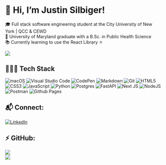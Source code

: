 # 👋 Hi, I’m Justin Silbiger!

 🎓 Full stack software engineering student at the City University of New York | QCC & CEWD<br/>
 🐢 University of Maryland graduate with a B.Sc. in Public Health Science<br/>
 📚 Currently learning to use the React Library ⚛<br/>

![](https://quotes-github-readme.vercel.app/api?type=horizontal&theme=tokyonight)

## 👨🏻‍💻 Tech Stack
![macOS](https://img.shields.io/badge/mac%20os-000000?style=for-the-badge&logo=macos&logoColor=F0F0F0)
![Visual Studio Code](https://img.shields.io/badge/Visual%20Studio%20Code-0078d7.svg?style=for-the-badge&logo=visual-studio-code&logoColor=white)
![CodePen](https://img.shields.io/badge/CodePen-white?style=for-the-badge&logo=codepen&logoColor=black)
![Markdown](https://img.shields.io/badge/markdown-%23000000.svg?style=for-the-badge&logo=markdown&logoColor=white)
![Git](https://img.shields.io/badge/git-%23F05033.svg?style=for-the-badge&logo=git&logoColor=white)
![HTML5](https://img.shields.io/badge/html5-%23E34F26.svg?style=for-the-badge&logo=html5&logoColor=white)
![CSS3](https://img.shields.io/badge/css3-%231572B6.svg?style=for-the-badge&logo=css3&logoColor=white)
![JavaScript](https://img.shields.io/badge/javascript-%23323330.svg?style=for-the-badge&logo=javascript&logoColor=%23F7DF1E)
![Python](https://img.shields.io/badge/python-3670A0?style=for-the-badge&logo=python&logoColor=ffdd54)
![Postgres](https://img.shields.io/badge/postgres-%23316192.svg?style=for-the-badge&logo=postgresql&logoColor=white)
![FastAPI](https://img.shields.io/badge/FastAPI-005571?style=for-the-badge&logo=fastapi)
![Next JS](https://img.shields.io/badge/Next-black?style=for-the-badge&logo=next.js&logoColor=white)
![NodeJS](https://img.shields.io/badge/node.js-6DA55F?style=for-the-badge&logo=node.js&logoColor=white)
![Postman](https://img.shields.io/badge/Postman-FF6C37?style=for-the-badge&logo=postman&logoColor=white)
![Github Pages](https://img.shields.io/badge/github%20pages-121013?style=for-the-badge&logo=github&logoColor=white)






## 📬 Connect:
[![LinkedIn](https://img.shields.io/badge/LinkedIn-%230077B5.svg?logo=linkedin&logoColor=white)](https://linkedin.com/in/justinzs) 

## ⚡️ GitHub:
<!--![](https://github-readme-stats.vercel.app/api?username=JustinSilbiger&theme=highcontrast&hide_border=true&include_all_commits=false&count_private=false)<br/>-->
![](https://github-readme-streak-stats.herokuapp.com/?user=JustinSilbiger&theme=highcontrast&hide_border=true)<br/>
![](https://github-readme-stats.vercel.app/api/top-langs/?username=JustinSilbiger&theme=highcontrast&hide_border=true&include_all_commits=false&count_private=false&layout=compact)
